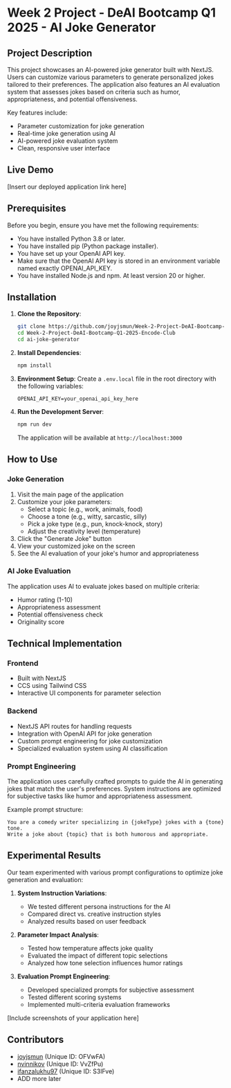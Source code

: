 # Week 2 Project - DeAI Bootcamp Q1 2025 - AI Joke Generator

## Project Description
This project showcases an AI-powered joke generator built with NextJS. Users can customize various parameters to generate personalized jokes tailored to their preferences. The application also features an AI evaluation system that assesses jokes based on criteria such as humor, appropriateness, and potential offensiveness.

Key features include:
- Parameter customization for joke generation
- Real-time joke generation using AI
- AI-powered joke evaluation system
- Clean, responsive user interface

## Live Demo
[Insert our deployed application link here]

## Prerequisites
Before you begin, ensure you have met the following requirements:

- You have installed Python 3.8 or later.
- You have installed pip (Python package installer).
- You have set up your OpenAI API key.
- Make sure that the OpenAI API key is stored in an environment variable named exactly OPENAI_API_KEY.
- You have installed Node.js and npm. At least version 20 or higher.


## Installation

1. **Clone the Repository**:
    ```sh
    git clone https://github.com/joyjsmun/Week-2-Project-DeAI-Bootcamp-Q1-2025-Encode-Club.git
    cd Week-2-Project-DeAI-Bootcamp-Q1-2025-Encode-Club
    cd ai-joke-generator
    ```

2. **Install Dependencies**:
    ```sh
    npm install
    ```

3. **Environment Setup**:
    Create a `.env.local` file in the root directory with the following variables:
    ```
    OPENAI_API_KEY=your_openai_api_key_here
    ```

4. **Run the Development Server**:
    ```sh
    npm run dev
    ```
    The application will be available at `http://localhost:3000`

## How to Use

### Joke Generation
1. Visit the main page of the application
2. Customize your joke parameters:
   - Select a topic (e.g., work, animals, food)
   - Choose a tone (e.g., witty, sarcastic, silly)
   - Pick a joke type (e.g., pun, knock-knock, story)
   - Adjust the creativity level (temperature)
3. Click the "Generate Joke" button
4. View your customized joke on the screen
5. See the AI evaluation of your joke's humor and appropriateness

### AI Joke Evaluation
The application uses AI to evaluate jokes based on multiple criteria:
- Humor rating (1-10)
- Appropriateness assessment
- Potential offensiveness check
- Originality score

## Technical Implementation

### Frontend
- Built with NextJS
- CCS using Tailwind CSS
- Interactive UI components for parameter selection

### Backend
- NextJS API routes for handling requests
- Integration with OpenAI API for joke generation
- Custom prompt engineering for joke customization
- Specialized evaluation system using AI classification

### Prompt Engineering
The application uses carefully crafted prompts to guide the AI in generating jokes that match the user's preferences. System instructions are optimized for subjective tasks like humor and appropriateness assessment.

Example prompt structure:
```
You are a comedy writer specializing in {jokeType} jokes with a {tone} tone.
Write a joke about {topic} that is both humorous and appropriate.
```


## Experimental Results

Our team experimented with various prompt configurations to optimize joke generation and evaluation:

1. **System Instruction Variations**:
   - We tested different persona instructions for the AI
   - Compared direct vs. creative instruction styles
   - Analyzed results based on user feedback

2. **Parameter Impact Analysis**:
   - Tested how temperature affects joke quality
   - Evaluated the impact of different topic selections
   - Analyzed how tone selection influences humor ratings

3. **Evaluation Prompt Engineering**:
   - Developed specialized prompts for subjective assessment
   - Tested different scoring systems
   - Implemented multi-criteria evaluation frameworks

[Include screenshots of your application here]

## Contributors
- [joyjsmun](https://github.com/joyjsmun) (Unique ID: OFVwFA)
- [nvinnikov](https://github.com/nvinnikov) (Unique ID: VvZfPu)
- [ifanzalukhu97](https://github.com/ifanzalukhu97) (Unique ID: S3lFve)
- ADD more later
